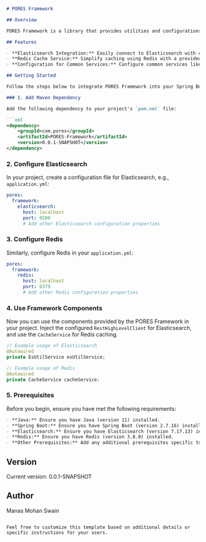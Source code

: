 ```markdown
# PORES Framework

## Overview

PORES Framework is a library that provides utilities and configurations for common functionalities in a Spring Boot application.

## Features

- **Elasticsearch Integration:** Easily connect to Elasticsearch with configurable properties.
- **Redis Cache Service:** Simplify caching using Redis with a provided cache service.
- **Configuration for Common Services:** Configure common services like Kafka, UUID generation, and more.

## Getting Started

Follow the steps below to integrate PORES Framework into your Spring Boot project.

### 1. Add Maven Dependency

Add the following dependency to your project's `pom.xml` file:

```xml
<dependency>
    <groupId>com.pores</groupId>
    <artifactId>PORES-Framework</artifactId>
    <version>0.0.1-SNAPSHOT</version>
</dependency>
```

### 2. Configure Elasticsearch

In your project, create a configuration file for Elasticsearch, e.g., `application.yml`:

```yaml
pores:
  framework:
    elasticsearch:
      host: localhost
      port: 9200
      # Add other Elasticsearch configuration properties
```

### 3. Configure Redis

Similarly, configure Redis in your `application.yml`:

```yaml
pores:
  framework:
    redis:
      host: localhost
      port: 6379
      # Add other Redis configuration properties
```

### 4. Use Framework Components

Now you can use the components provided by the PORES Framework in your project. Inject the configured `RestHighLevelClient` for Elasticsearch, and use the `CacheService` for Redis caching.

```java
// Example usage of Elasticsearch 
@Autowired
private EsUtilService esUtilService;

// Example usage of Redis 
@Autowired
private CacheService cacheService;
```

### 5. Prerequisites

Before you begin, ensure you have met the following requirements:
```markdown
- **Java:** Ensure you have Java (version 11) installed.
- **Spring Boot:** Ensure you have Spring Boot (version 2.7.16) installed.
- **Elasticsearch:** Ensure you have Elasticsearch (version 7.17.13) installed.
- **Redis:** Ensure you have Redis (version 3.8.0) installed.
- **Other Prerequisites:** Add any additional prerequisites specific to your project.
```


## Version

Current version: 0.0.1-SNAPSHOT

## Author

Manas Mohan Swain

```

Feel free to customize this template based on additional details or specific instructions for your users.
